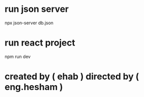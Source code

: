 # run json server 
npx json-server db.json

# run react project 
npm run dev

# created by ( ehab ) directed by ( eng.hesham )